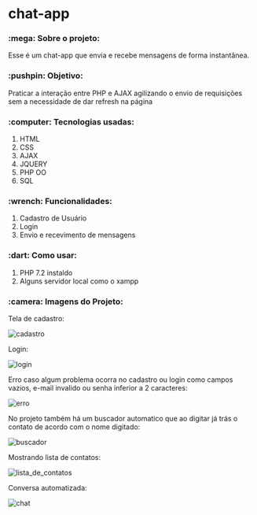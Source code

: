 # chat-app

<h3>:mega: Sobre o projeto: </h3>
Esse é um chat-app que envia e recebe mensagens de forma instantânea.

<h3>:pushpin: Objetivo: </h3>
<p>Praticar a interação entre PHP e AJAX agilizando o envio de requisições sem a necessidade de dar refresh na página</p>

<h3>:computer: Tecnologias usadas: </h3>
<ol>
  <li>HTML</li>
  <li>CSS</li>
  <li>AJAX</li>
  <li>JQUERY</li>
  <li>PHP OO</li>
  <li>SQL</li>
</ol>

<h3>:wrench: Funcionalidades: </h3>
<ol>
  <li>Cadastro de Usuário</li>
  <li>Login</li>
  <li>Envio e recevimento de mensagens</li>
</ol>

<h3>:dart: Como usar:</h3>
<ol>
  <li>PHP 7.2 instaldo</li>
  <li>Alguns servidor local como o xampp</li>
</ol>

<h3>:camera: Imagens do Projeto:</h3>

Tela de cadastro:

![cadastro](https://user-images.githubusercontent.com/65027607/197534744-ea23312a-4ed2-42f9-b33b-2cbfea2abee6.png)

Login:

![login](https://user-images.githubusercontent.com/65027607/197536823-d916bf65-18ce-48d9-b135-38ff4cc5f33d.png)

Erro caso algum problema ocorra no cadastro ou login como campos vazios, e-mail invalido ou senha inferior a 2 caracteres:

![erro](https://user-images.githubusercontent.com/65027607/197536937-22d53368-2060-414a-afac-44202f147889.png)


No projeto também há um buscador automatico que ao digitar já trás o contato de acordo com o nome digitado:

![buscador](https://user-images.githubusercontent.com/65027607/197536976-68cc76e9-a69d-4261-a9ac-d93728cf85c7.png)


Mostrando lista de contatos:

![lista_de_contatos](https://user-images.githubusercontent.com/65027607/197537028-5306574f-a947-4937-a241-1dc1e88d447a.png)

Conversa automatizada:

![chat](https://user-images.githubusercontent.com/65027607/197537895-ae6a2dfb-6d90-4e7f-b7d3-e18eef9ea814.png)
